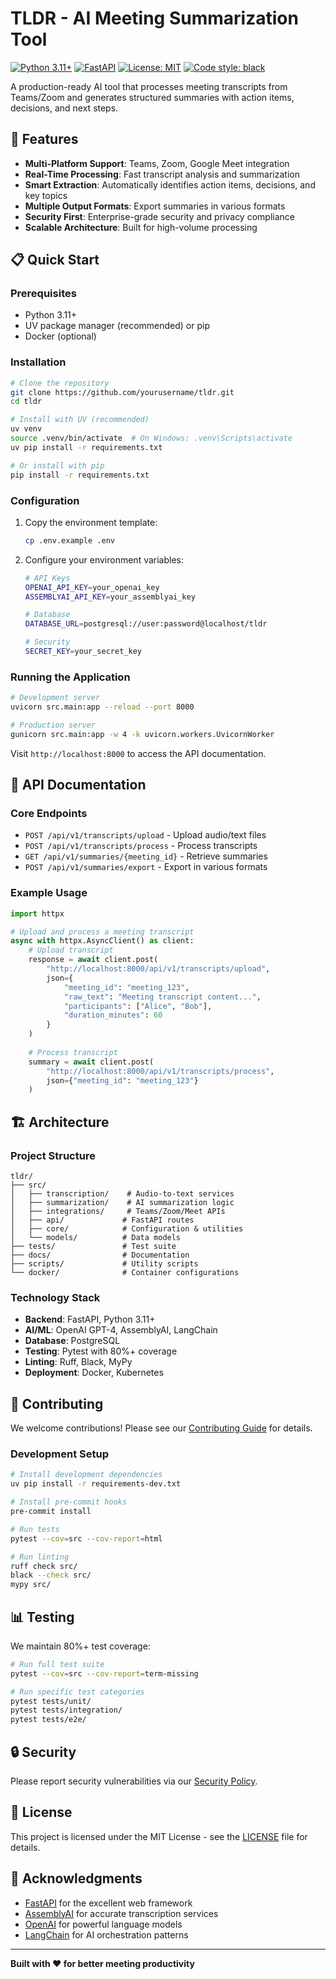 # TLDR - AI Meeting Summarization Tool

[![Python 3.11+](https://img.shields.io/badge/python-3.11%2B-blue.svg)](https://www.python.org/downloads/)
[![FastAPI](https://img.shields.io/badge/FastAPI-009688?logo=fastapi&logoColor=white)](https://fastapi.tiangolo.com)
[![License: MIT](https://img.shields.io/badge/License-MIT-yellow.svg)](https://opensource.org/licenses/MIT)
[![Code style: black](https://img.shields.io/badge/code%20style-black-000000.svg)](https://github.com/psf/black)

A production-ready AI tool that processes meeting transcripts from Teams/Zoom and generates structured summaries with action items, decisions, and next steps.

## 🚀 Features

- **Multi-Platform Support**: Teams, Zoom, Google Meet integration
- **Real-Time Processing**: Fast transcript analysis and summarization
- **Smart Extraction**: Automatically identifies action items, decisions, and key topics
- **Multiple Output Formats**: Export summaries in various formats
- **Security First**: Enterprise-grade security and privacy compliance
- **Scalable Architecture**: Built for high-volume processing

## 📋 Quick Start

### Prerequisites

- Python 3.11+
- UV package manager (recommended) or pip
- Docker (optional)

### Installation

```bash
# Clone the repository
git clone https://github.com/yourusername/tldr.git
cd tldr

# Install with UV (recommended)
uv venv
source .venv/bin/activate  # On Windows: .venv\Scripts\activate
uv pip install -r requirements.txt

# Or install with pip
pip install -r requirements.txt
```

### Configuration

1. Copy the environment template:
   ```bash
   cp .env.example .env
   ```

2. Configure your environment variables:
   ```bash
   # API Keys
   OPENAI_API_KEY=your_openai_key
   ASSEMBLYAI_API_KEY=your_assemblyai_key
   
   # Database
   DATABASE_URL=postgresql://user:password@localhost/tldr
   
   # Security
   SECRET_KEY=your_secret_key
   ```

### Running the Application

```bash
# Development server
uvicorn src.main:app --reload --port 8000

# Production server
gunicorn src.main:app -w 4 -k uvicorn.workers.UvicornWorker
```

Visit `http://localhost:8000` to access the API documentation.

## 📖 API Documentation

### Core Endpoints

- `POST /api/v1/transcripts/upload` - Upload audio/text files
- `POST /api/v1/transcripts/process` - Process transcripts
- `GET /api/v1/summaries/{meeting_id}` - Retrieve summaries
- `POST /api/v1/summaries/export` - Export in various formats

### Example Usage

```python
import httpx

# Upload and process a meeting transcript
async with httpx.AsyncClient() as client:
    # Upload transcript
    response = await client.post(
        "http://localhost:8000/api/v1/transcripts/upload",
        json={
            "meeting_id": "meeting_123",
            "raw_text": "Meeting transcript content...",
            "participants": ["Alice", "Bob"],
            "duration_minutes": 60
        }
    )
    
    # Process transcript
    summary = await client.post(
        "http://localhost:8000/api/v1/transcripts/process",
        json={"meeting_id": "meeting_123"}
    )
```

## 🏗️ Architecture

### Project Structure

```
tldr/
├── src/
│   ├── transcription/    # Audio-to-text services
│   ├── summarization/    # AI summarization logic
│   ├── integrations/     # Teams/Zoom/Meet APIs
│   ├── api/             # FastAPI routes
│   ├── core/            # Configuration & utilities
│   └── models/          # Data models
├── tests/               # Test suite
├── docs/                # Documentation
├── scripts/             # Utility scripts
└── docker/              # Container configurations
```

### Technology Stack

- **Backend**: FastAPI, Python 3.11+
- **AI/ML**: OpenAI GPT-4, AssemblyAI, LangChain
- **Database**: PostgreSQL
- **Testing**: Pytest with 80%+ coverage
- **Linting**: Ruff, Black, MyPy
- **Deployment**: Docker, Kubernetes

## 🤝 Contributing

We welcome contributions! Please see our [Contributing Guide](CONTRIBUTING.md) for details.

### Development Setup

```bash
# Install development dependencies
uv pip install -r requirements-dev.txt

# Install pre-commit hooks
pre-commit install

# Run tests
pytest --cov=src --cov-report=html

# Run linting
ruff check src/
black --check src/
mypy src/
```

## 📊 Testing

We maintain 80%+ test coverage:

```bash
# Run full test suite
pytest --cov=src --cov-report=term-missing

# Run specific test categories
pytest tests/unit/
pytest tests/integration/
pytest tests/e2e/
```

## 🔒 Security

Please report security vulnerabilities via our [Security Policy](SECURITY.md).

## 📜 License

This project is licensed under the MIT License - see the [LICENSE](LICENSE) file for details.

## 🙏 Acknowledgments

- [FastAPI](https://fastapi.tiangolo.com) for the excellent web framework
- [AssemblyAI](https://assemblyai.com) for accurate transcription services
- [OpenAI](https://openai.com) for powerful language models
- [LangChain](https://langchain.com) for AI orchestration patterns

---

**Built with ❤️ for better meeting productivity**